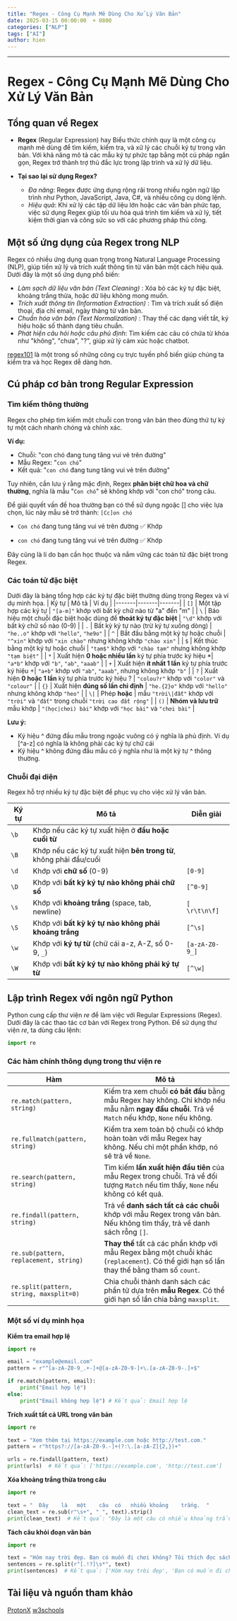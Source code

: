 ```yaml
---
title: "Regex - Công Cụ Mạnh Mẽ Dùng Cho Xử Lý Văn Bản"
date: 2025-03-15 00:00:00  + 0800
categories: ["NLP"]
tags: ["AI"]
author: hien
---
```

---

# Regex - Công Cụ Mạnh Mẽ Dùng Cho Xử Lý Văn Bản

## Tổng quan về Regex
- **Regex** (Regular Expression) hay Biểu thức chính quy là một công cụ mạnh mẽ dùng để tìm kiếm, kiểm tra, và xử lý các chuỗi ký tự trong văn bản. Với khả năng mô tả các mẫu ký tự phức tạp bằng một cú pháp ngắn gọn, Regex trở thành trợ thủ đắc lực trong lập trình và xử lý dữ liệu.

- **Tại sao lại sử dụng Regex?**
    - *Đa năng*:  Regex được ứng dụng rộng rãi trong nhiều ngôn ngữ lập trình như Python, JavaScript, Java, C#, và nhiều công cụ dòng lệnh.
    - *Hiệu quả*:  Khi xử lý các tập dữ liệu lớn hoặc các văn bản phức tạp, việc sử dụng Regex giúp tối ưu hóa quá trình tìm kiếm và xử lý, tiết kiệm thời gian và công sức so với các phương pháp thủ công.


## Một số ứng dụng của Regex trong NLP
Regex có nhiều ứng dụng quan trọng trong Natural Language Processing (NLP), giúp tiền xử lý và trích xuất thông tin từ văn bản một cách hiệu quả. Dưới đây là một số ứng dụng phổ biến:

- *Làm sạch dữ liệu văn bản (Text Cleaning)* :  Xóa bỏ các ký tự đặc biệt, khoảng trắng thừa, hoặc dữ liệu không mong muốn.
- *Trích xuất thông tin (Information Extraction)* : Tìm và trích xuất số điện thoại, địa chỉ email, ngày tháng từ văn bản.
- *Chuẩn hóa văn bản (Text Normalization)* :  Thay thế các dạng viết tắt, ký hiệu hoặc số thành dạng tiêu chuẩn.
- *Phát hiện câu hỏi hoặc câu phủ định*: Tìm kiếm các câu có chứa từ khóa như "không", "chưa", "?", giúp xử lý cảm xúc hoặc chatbot.

[regex101](https://regex101.com/) là một trong số những công cụ trực tuyến phổ biến giúp chúng ta kiểm tra và học Regex dễ dàng hơn.

## Cú pháp cơ bản trong Regular Expression

### Tìm kiếm thông thường
Regex cho phép tìm kiếm một chuỗi con trong văn bản theo đúng thứ tự ký tự một cách nhanh chóng và chính xác.

**Ví dụ:**
- Chuỗi: "con chó đang tung tăng vui vẻ trên đường"
- Mẫu Regex: "`con chó`"
- Kết quả: "`con chó` đang tung tăng vui vẻ trên đường"

Tuy nhiên, cần lưu ý rằng mặc định, Regex **phân biệt chữ hoa và chữ thường**, nghĩa là mẫu "`Con chó`" sẽ không khớp với "con chó" trong câu.

Để giải quyết vấn đề hoa thường bạn có thể sử dụng ngoặc [] cho việc lựa chọn, lúc này mẫu sẽ trở thành: `[Cc]on chó`

- `Con chó` đang tung tăng vui vẻ trên đường ✅ Khớp

- `con chó` đang tung tăng vui vẻ trên đường ✅ Khớp

Đây cũng là lí do bạn cần học thuộc và nắm vững các toán tử đặc biệt trong Regex.
### Các toán tử đặc biệt
Dưới đây là bảng tổng hợp các ký tự đặc biệt thường dùng trong Regex và ví dụ minh họa.
| Ký tự | Mô tả | Ví dụ |
|-------|-------|-------|
| `[]`  | Một tập hợp các ký tự | `"[a-m]"` khớp với bất kỳ chữ nào từ "a" đến "m" |
| `\`   | Báo hiệu một chuỗi đặc biệt hoặc dùng để **thoát ký tự đặc biệt** | `"\d"` khớp với bất kỳ chữ số nào (0-9) |
| `.`   | Bất kỳ ký tự nào (trừ ký tự xuống dòng) | `"he..o"` khớp với `"hello"`, `"he9o"` |
| `^`   | Bắt đầu bằng một ký tự hoặc chuỗi | `"^xin"` khớp với `"xin chào"` nhưng không khớp `"chào xin"` |
| `$`   | Kết thúc bằng một ký tự hoặc chuỗi | `"tạm$"` khớp với `"chào tạm"` nhưng không khớp `"tạm biệt"` |
| `*`   | Xuất hiện **0 hoặc nhiều lần**  ký tự phía trước ký hiệu *| `"a*b"` khớp với `"b"`, `"ab"`, `"aaab"` |
| `+`   | Xuất hiện **ít nhất 1 lần**  ký tự phía trước ký hiệu +| `"a+b"` khớp với `"ab"`, `"aaab"`, nhưng không khớp `"b"` |
| `?`   | Xuất hiện **0 hoặc 1 lần**  ký tự phía trước ký hiệu ? | `"colou?r"` khớp với `"color"` và `"colour"` |
| `{}`  | Xuất hiện **đúng số lần chỉ định** | `"he.{2}o"` khớp với `"hello"` nhưng không khớp `"heo"` |
| `\|`   | Phép **hoặc** | mẫu  `"trời\|đất"` khớp với `"trời"` và `"đất"` trong chuỗi `"trời cao đất rộng"` |
| `()`  | **Nhóm và lưu trữ** mẫu khớp | `"(học|chơi) bài"` khớp với `"học bài"` và `"chơi bài"` |

**Lưu ý:**
- Ký hiệu ^ đứng đầu mẫu trong ngoặc vuông có ý nghĩa là phủ định. Ví dụ [^a-z] có nghĩa là không phải các ký tự chữ cái
- Ký hiệu ^ không đứng đầu mẫu có ý nghĩa như là một ký tự ^ thông thường.

### Chuỗi đại diện
Regex hỗ trợ nhiều ký tự đặc biệt để phục vụ cho việc xử lý văn bản.

| Ký tự | Mô tả | Diễn giải |
|-------|-------|-------|
| `\b` | Khớp nếu các ký tự xuất hiện ở **đầu hoặc cuối từ** |  |
| `\B` | Khớp nếu các ký tự xuất hiện **bên trong từ**, không phải đầu/cuối |  |
| `\d` | Khớp với **chữ số** (0-9) | `[0-9]` |
| `\D` | Khớp với **bất kỳ ký tự nào không phải chữ số** | `[^0-9]` |
| `\s` | Khớp với **khoảng trắng** (space, tab, newline) | `[ \r\t\n\f]` |
| `\S` | Khớp với **bất kỳ ký tự nào không phải khoảng trắng** | `[^\s]` |
| `\w` | Khớp với **ký tự từ** (chữ cái a-z, A-Z, số 0-9, `_`) | `[a-zA-Z0-9_]` |
| `\W` | Khớp với **bất kỳ ký tự nào không phải ký tự từ** | `[^\w]` |


## Lập trình Regex với ngôn ngữ Python
Python cung cấp thư viện *re* để làm việc với Regular Expressions (Regex). Dưới đây là các thao tác cơ bản  với Regex trong Python. Để sử dụng thư viện *re*, ta dùng câu lệnh:

``` python
import re
```
### **Các hàm chính thông dụng trong thư viện re**
| Hàm                         | Mô tả |
|-----------------------------|----------------------------------------------------------------------------------------------------------------------------------|
| `re.match(pattern, string)`  | Kiểm tra xem chuỗi **có bắt đầu** bằng mẫu Regex hay không. Chỉ khớp nếu mẫu nằm **ngay đầu chuỗi**. Trả về `Match` nếu khớp, `None` nếu không. |
| `re.fullmatch(pattern, string)` | Kiểm tra xem toàn bộ chuỗi có khớp hoàn toàn với mẫu Regex hay không. Nếu chỉ một phần khớp, nó sẽ trả về `None`. |
| `re.search(pattern, string)` | Tìm kiếm **lần xuất hiện đầu tiên** của mẫu Regex trong chuỗi. Trả về đối tượng `Match` nếu tìm thấy, `None` nếu không có kết quả. |
| `re.findall(pattern, string)`| Trả về **danh sách tất cả các chuỗi** khớp với mẫu Regex trong văn bản. Nếu không tìm thấy, trả về danh sách rỗng `[]`. |
| `re.sub(pattern, replacement, string)` | **Thay thế** tất cả các phần khớp với mẫu Regex bằng một chuỗi khác (`replacement`). Có thể giới hạn số lần thay thế bằng tham số `count`. |
| `re.split(pattern, string, maxsplit=0)` | Chia chuỗi thành danh sách các phần tử dựa trên **mẫu Regex**. Có thể giới hạn số lần chia bằng `maxsplit`. |

### **Một số ví dụ minh họa**
**Kiểm tra email hợp lệ**
``` python
import re

email = "example@email.com"
pattern = r"^[a-zA-Z0-9_.+-]+@[a-zA-Z0-9-]+\.[a-zA-Z0-9-.]+$"

if re.match(pattern, email):
    print("Email hợp lệ")
else:
    print("Email không hợp lệ") # Kết quả: Email hợp lệ
```

**Trích xuất tất cả URL trong văn bản**
``` python
import re

text = "Xem thêm tại https://example.com hoặc http://test.com."
pattern = r"https?://[a-zA-Z0-9.-]+(?:\.[a-zA-Z]{2,})+"

urls = re.findall(pattern, text)
print(urls)  # Kết quả: ['https://example.com', 'http://test.com']
```
**Xóa khoảng trắng thừa trong câu**
```python
import re

text = "  Đây    là   một    câu  có   nhiều khoảng    trắng.  "
clean_text = re.sub(r"\s+", " ", text).strip()
print(clean_text)  # Kết quả: "Đây là một câu có nhiều khoảng trắng."
```
**Tách câu khỏi đoạn văn bản**
```python
import re

text = "Hôm nay trời đẹp. Bạn có muốn đi chơi không? Tôi thích đọc sách!"
sentences = re.split(r"[.!?]\s*", text)
print(sentences)  # Kết quả: ['Hôm nay trời đẹp', 'Bạn có muốn đi chơi không', 'Tôi thích đọc sách']
```
## Tài liệu và nguồn tham khảo
[ProtonX](https://protonx.coursemind.io/intro?lang=vi)
[w3schools](https://www.w3schools.com/python/python_regex.asp)